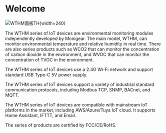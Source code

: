 # Welcome

![WTHM面板TH](assets/images/th.png){width=240}

The WTHM series of IoT devices are environmental monitoring modules independently developed by Monigear. The main model, WTHM, can monitor environmental temperature and relative humidity in real time. There are also series products such as WCO2 that can monitor the concentration of carbon dioxide in the environment, and WVOC that can monitor the concentration of TVOC in the environment.

The WTHM series of IoT devices use a 2.4G Wi-Fi network and support standard USB Type-C 5V power supply.

The WTHM series of IoT devices support a variety of industrial standard communication protocols, including Modbus TCP, SNMP, BACnet, and MQTT.

The WTHM series of IoT devices are compatible with mainstream IoT platforms in the market, including AWS/Azure/Tuya IoT cloud. It supports Home Assistant, IFTTT, and Email.

The series of products are certified by FCC/CE/RoHS.
